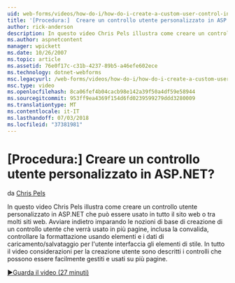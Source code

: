 ```yaml
---
uid: web-forms/videos/how-do-i/how-do-i-create-a-custom-user-control-in-aspnet
title: '[Procedura:]  Creare un controllo utente personalizzato in ASP.NET? | Microsoft Docs'
author: rick-anderson
description: In questo video Chris Pels illustra come creare un controllo utente personalizzato in ASP.NET che può essere usato in tutto il sito web o tra molti siti web. Sta....
ms.author: aspnetcontent
manager: wpickett
ms.date: 10/26/2007
ms.topic: article
ms.assetid: 76e0f17c-c31b-4237-89b5-a46efe602ece
ms.technology: dotnet-webforms
msc.legacyurl: /web-forms/videos/how-do-i/how-do-i-create-a-custom-user-control-in-aspnet
msc.type: video
ms.openlocfilehash: 8ca06fef4b04cacb98e142a39f50a4df59e58944
ms.sourcegitcommit: 953ff9ea4369f154d6fd0239599279ddd3280009
ms.translationtype: MT
ms.contentlocale: it-IT
ms.lasthandoff: 07/03/2018
ms.locfileid: "37381981"
---
```

<a name="how-do-i--create-a-custom-user-control-in-aspnet"></a>[Procedura:]  Creare un controllo utente personalizzato in ASP.NET?
====================
da [Chris Pels](https://twitter.com/chrispels)

In questo video Chris Pels illustra come creare un controllo utente personalizzato in ASP.NET che può essere usato in tutto il sito web o tra molti siti web. Avviare indietro imparando le nozioni di base di creazione di un controllo utente che verrà usato in più pagine, inclusa la convalida, controllare la formattazione usando elementi e i dati di caricamento/salvataggio per l'utente interfaccia gli elementi di stile. In tutto il video considerazioni per la creazione utente sono descritti i controlli che possono essere facilmente gestiti e usati su più pagine.

[&#9654;Guarda il video (27 minuti)](https://channel9.msdn.com/Blogs/ASP-NET-Site-Videos/how-do-i-create-a-custom-user-control-in-aspnet)
